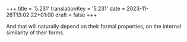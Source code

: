 +++
title = '5.231'
translationKey = '5.231'
date = 2023-11-26T13:02:22+01:00
draft = false
+++

And that will naturally depend on their formal properties, on the internal similarity of their forms.
